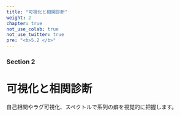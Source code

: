 ```yaml
---
title: "可視化と相関診断"
weight: 2
chapter: true
not_use_colab: true
not_use_twitter: true
pre: "<b>5.2 </b>"
---
```


### Section 2
# 可視化と相関診断

自己相関やラグ可視化、スペクトルで系列の癖を視覚的に把握します。
